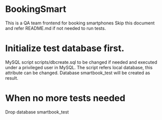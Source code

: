 # BookingSmart
This is a QA team frontend for booking smartphones
Skip this document and refer README.md if not needed to run tests.
# Initialize test database first.
MySQL script scripts/dbcreate.sql to be changed if needed and executed under a privileged user in MySQL.
The script refers local database, this attribute can be changed.
Database smartbook_test will be created as result.
# When no more tests needed
Drop database smartbook_test